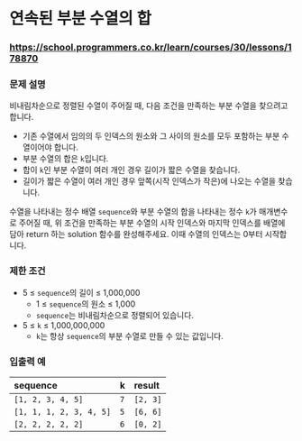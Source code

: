 # 연속된 부분 수열의 합

### https://school.programmers.co.kr/learn/courses/30/lessons/178870

### 문제 설명

비내림차순으로 정렬된 수열이 주어질 때, 다음 조건을 만족하는 부분 수열을 찾으려고 합니다.

-   기존 수열에서 임의의 두 인덱스의 원소와 그 사이의 원소를 모두 포함하는 부분 수열이어야 합니다.
-   부분 수열의 합은 `k`입니다.
-   합이 `k`인 부분 수열이 여러 개인 경우 길이가 짧은 수열을 찾습니다.
-   길이가 짧은 수열이 여러 개인 경우 앞쪽(시작 인덱스가 작은)에 나오는 수열을 찾습니다.

수열을 나타내는 정수 배열 `sequence`와 부분 수열의 합을 나타내는 정수 `k`가 매개변수로 주어질 때, 위 조건을 만족하는 부분 수열의 시작 인덱스와 마지막 인덱스를 배열에 담아 return 하는 solution 함수를 완성해주세요. 이때 수열의 인덱스는 0부터 시작합니다.

### 제한 조건

-   5 ≤ `sequence`의 길이 ≤ 1,000,000
    -   1 ≤ `sequence`의 원소 ≤ 1,000
    -   `sequence`는 비내림차순으로 정렬되어 있습니다.
-   5 ≤ `k` ≤ 1,000,000,000
    -   `k`는 항상 `sequence`의 부분 수열로 만들 수 있는 값입니다.

### 입출력 예

| sequence                | k   | result   |
| :---------------------- | :-- | :------- |
| `[1, 2, 3, 4, 5]`       | `7` | `[2, 3]` |
| `[1, 1, 1, 2, 3, 4, 5]` | `5` | `[6, 6]` |
| `[2, 2, 2, 2, 2]`       | `6` | `[0, 2]` |
